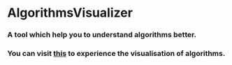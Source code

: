# AlgorithmsVisualizer

### A tool which help you to understand algorithms better.

### You can visit [this](https://tejeshreddymeka.github.io/Algorithms-visualizer/) to experience the visualisation of algorithms.

